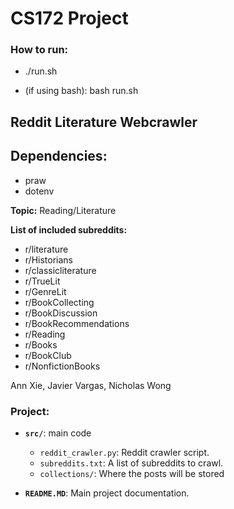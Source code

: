 # CS172 Project

### How to run:

- ./run.sh

- (if using bash): bash run.sh
## Reddit Literature Webcrawler

## Dependencies:
- praw
- dotenv


**Topic:** Reading/Literature

**List of included subreddits:**

- r/literature
- r/Historians
- r/classicliterature
- r/TrueLit
- r/GenreLit
- r/BookCollecting
- r/BookDiscussion
- r/BookRecommendations
- r/Reading
- r/Books
- r/BookClub
- r/NonfictionBooks



Ann Xie, Javier Vargas, Nicholas Wong


### Project:

- **`src/`**: main code
  - `reddit_crawler.py`: Reddit crawler script.
  - `subreddits.txt`: A list of subreddits to crawl.
  - `collections/`: Where the posts will be stored


- **`README.MD`**: Main project documentation.